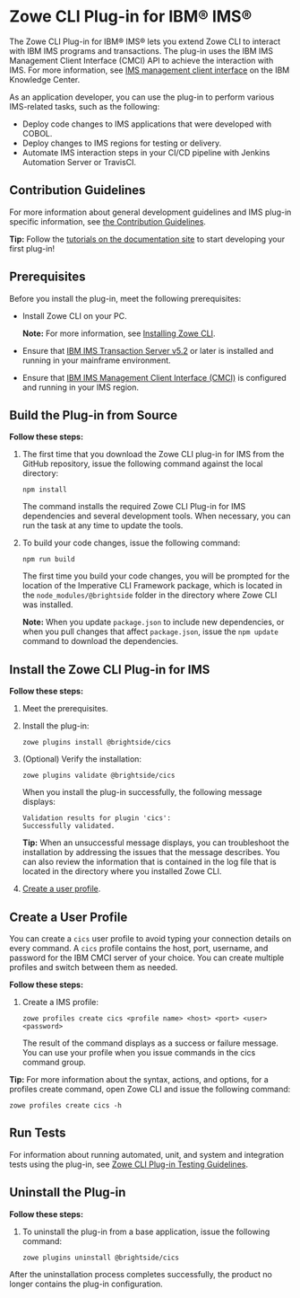 # Zowe CLI Plug-in for IBM® IMS® 
The Zowe CLI Plug-in for IBM® IMS® lets you extend Zowe CLI to interact with IBM IMS programs and transactions. The plug-in uses the IBM IMS Management Client Interface (CMCI) API to achieve the interaction with IMS. For more information, see [IMS management client interface](https://www.ibm.com/support/knowledgecenter/en/SSGMCP_5.3.0/com.ibm.cics.ts.clientapi.doc/topics/clientapi_overview.html) on the IBM Knowledge Center.

As an application developer, you can use the plug-in to perform various IMS-related tasks, such as the following:

* Deploy code changes to IMS applications that were developed with COBOL.
* Deploy changes to IMS regions for testing or delivery.
* Automate IMS interaction steps in your CI/CD pipeline with Jenkins Automation Server or TravisCI.

## Contribution Guidelines

For more information about general development guidelines and IMS plug-in specific information, see [the Contribution Guidelines](CONTRIBUTING.md).

**Tip:** Follow the [tutorials on the documentation site](https://zowe.github.io/docs-site/latest/extend/extend-cli/cli-devTutorials.html) to start developing your first plug-in! 

## Prerequisites
Before you install the plug-in, meet the following prerequisites:
* Install Zowe CLI on your PC.

    **Note:** For more information, see [Installing Zowe CLI](https://zowe.github.io/docs-site/latest/user-guide/cli-installcli.html).

* Ensure that [IBM IMS Transaction Server v5.2](https://www.ibm.com/support/knowledgecenter/en/SSGMCP_5.2.0/com.ibm.cics.ts.home.doc/welcomePage/welcomePage.html) or later is installed and running in your mainframe environment.

 * Ensure that [IBM IMS Management Client Interface (CMCI)](https://www.ibm.com/support/knowledgecenter/en/SSGMCP_5.2.0/com.ibm.cics.ts.clientapi.doc/topics/clientapi_overview.html) is configured and running in your IMS region. 

## Build the Plug-in from Source
**Follow these steps:**

1. The first time that you download the Zowe CLI plug-in for IMS from the GitHub repository, issue the following command against the local directory:

    ```
    npm install
    ```
    The command installs the required Zowe CLI Plug-in for IMS dependencies and several development tools. When necessary, you can run the task at any time to update the tools.

2. To build your code changes, issue the following command:

    ```
    npm run build
    ```

    The first time you build your code changes, you will be prompted for the location of the Imperative CLI Framework package, which is located in the `node_modules/@brightside` folder in the directory where Zowe CLI was installed.

    **Note:** When you update `package.json` to include new dependencies, or when you pull changes that affect `package.json`, issue the `npm update` command to download the dependencies.

## Install the Zowe CLI Plug-in for IMS

**Follow these steps:**

1.  Meet the prerequisites.
2.  Install the plug-in:
    ```
    zowe plugins install @brightside/cics
    ``` 
3.  (Optional) Verify the installation:
    ```
    zowe plugins validate @brightside/cics
    ```
    When you install the plug-in successfully, the following message displays:
    ```
    Validation results for plugin 'cics':
    Successfully validated.
    ``` 
    **Tip:** When an unsuccessful message displays, you can troubleshoot the installation by addressing the issues that the message describes. You can also review the information that is contained in the log file that is located in the directory where you installed Zowe CLI.  

4.  [Create a user profile](#create-a-user-profile).

## Create a User Profile
You can create a `cics` user profile to avoid typing your connection details on every command. A `cics` profile contains the host, port, username, and password for the IBM CMCI server of your choice. You can create multiple profiles and switch between them as needed.

**Follow these steps:**
1.  Create a IMS profile: 
    ```
    zowe profiles create cics <profile name> <host> <port> <user> <password>
    ```
    The result of the command displays as a success or failure message. You can use your profile when you issue commands in the cics command group.

**Tip:** For more information about the syntax, actions, and options, for a profiles create command, open Zowe CLI and issue the following command:

```
zowe profiles create cics -h
```

## Run Tests

For information about running automated, unit, and system and integration tests using the plug-in, see [Zowe CLI Plug-in Testing Guidelines](https://github.com/zowe/zowe-cli/blob/master/docs/PluginTESTINGGuidelines.md).

## Uninstall the Plug-in

**Follow these steps:**
1.  To uninstall the plug-in from a base application, issue the following command:
    ```
    zowe plugins uninstall @brightside/cics
    ```
After the uninstallation process completes successfully, the product no longer contains the plug-in configuration.

